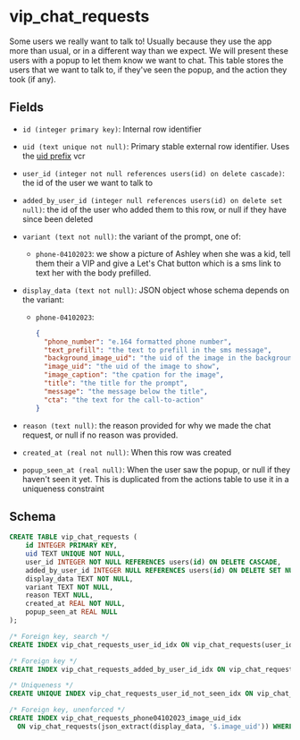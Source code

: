 # vip_chat_requests

Some users we really want to talk to! Usually because they use the app more
than usual, or in a different way than we expect. We will present these users
with a popup to let them know we want to chat. This table stores the users that
we want to talk to, if they've seen the popup, and the action they took (if any).

## Fields

- `id (integer primary key)`: Internal row identifier
- `uid (text unique not null)`: Primary stable external row identifier.
  Uses the [uid prefix](../uid_prefixes.md) vcr
- `user_id (integer not null references users(id) on delete cascade)`: the
  id of the user we want to talk to
- `added_by_user_id (integer null references users(id) on delete set null)`:
  the id of the user who added them to this row, or null if they have since
  been deleted
- `variant (text not null)`: the variant of the prompt, one of:
  - `phone-04102023`: we show a picture of Ashley when she was a kid, tell them their
    a VIP and give a Let's Chat button which is a sms link to text her with the body
    prefilled.
- `display_data (text not null)`: JSON object whose schema depends on the variant:

  - `phone-04102023`:
    ```json
    {
      "phone_number": "e.164 formatted phone number",
      "text_prefill": "the text to prefill in the sms message",
      "background_image_uid": "the uid of the image in the background",
      "image_uid": "the uid of the image to show",
      "image_caption": "the cpation for the image",
      "title": "the title for the prompt",
      "message": "the message below the title",
      "cta": "the text for the call-to-action"
    }
    ```

- `reason (text null)`: the reason provided for why we made the chat request,
  or null if no reason was provided.
- `created_at (real not null)`: When this row was created
- `popup_seen_at (real null)`: When the user saw the popup, or null if they
  haven't seen it yet. This is duplicated from the actions table to use it in
  a uniqueness constraint

## Schema

```sql
CREATE TABLE vip_chat_requests (
    id INTEGER PRIMARY KEY,
    uid TEXT UNIQUE NOT NULL,
    user_id INTEGER NOT NULL REFERENCES users(id) ON DELETE CASCADE,
    added_by_user_id INTEGER NULL REFERENCES users(id) ON DELETE SET NULL,
    display_data TEXT NOT NULL,
    variant TEXT NOT NULL,
    reason TEXT NULL,
    created_at REAL NOT NULL,
    popup_seen_at REAL NULL
);

/* Foreign key, search */
CREATE INDEX vip_chat_requests_user_id_idx ON vip_chat_requests(user_id, created_at);

/* Foreign key */
CREATE INDEX vip_chat_requests_added_by_user_id_idx ON vip_chat_requests(added_by_user_id);

/* Uniqueness */
CREATE UNIQUE INDEX vip_chat_requests_user_id_not_seen_idx ON vip_chat_requests(user_id) WHERE popup_seen_at IS NULL;

/* Foreign key, unenforced */
CREATE INDEX vip_chat_requests_phone04102023_image_uid_idx
  ON vip_chat_requests(json_extract(display_data, '$.image_uid')) WHERE variant = 'phone-04102023'
```

